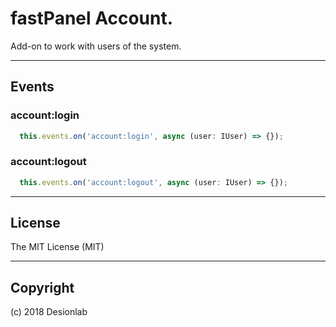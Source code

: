 # fastPanel Account.
Add-on to work with users of the system.

---

## Events

### account:login
```typescript
  this.events.on('account:login', async (user: IUser) => {});
```

### account:logout
```typescript
  this.events.on('account:logout', async (user: IUser) => {});
```

---

## License
The MIT License (MIT)

---

## Copyright
(c) 2018 Desionlab
